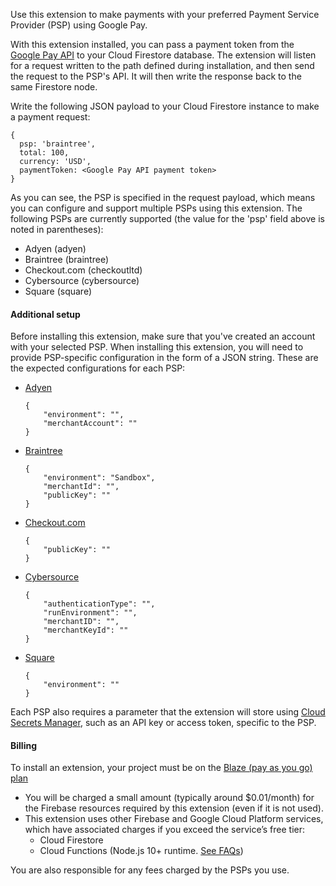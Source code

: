 Use this extension to make payments with your preferred Payment Service Provider (PSP) using Google Pay.

With this extension installed, you can pass a payment token from the [Google Pay API](https://developers.google.com/pay/api) to your Cloud Firestore database. The extension will listen for a request written to the path defined during installation, and then send the request to the PSP's API. It will then write the response back to the same Firestore node.

Write the following JSON payload to your Cloud Firestore instance to make a payment request:

```
{
  psp: 'braintree',
  total: 100,
  currency: 'USD',
  paymentToken: <Google Pay API payment token>
}
```

As you can see, the PSP is specified in the request payload, which means you can configure and support multiple PSPs using this extension. The following PSPs are currently supported (the value for the 'psp' field above is noted in parentheses):

- Adyen (adyen)
- Braintree (braintree)
- Checkout.com (checkoutltd)
- Cybersource (cybersource)
- Square (square)

#### Additional setup

Before installing this extension, make sure that you've created an account with your selected PSP. When installing this extension, you will need to provide PSP-specific configuration in the form of a JSON string. These are the expected configurations for each PSP:

- [Adyen](https://docs.adyen.com/payment-methods/google-pay/api-only)

  ```
  {
      "environment": "",
      "merchantAccount": ""
  }
  ```

- [Braintree](https://developer.paypal.com/braintree/docs/guides/google-pay/overview)

  ```
  {
      "environment": "Sandbox",
      "merchantId": "",
      "publicKey": ""
  }
  ```

- [Checkout.com](https://docs.checkout.com/payments/payment-methods)

  ```
  {
      "publicKey": ""
  }
  ```

- [Cybersource](https://docs.cybersource.com/en/payments-tech-docs/googlepay.html)

  ```
  {
      "authenticationType": "",
      "runEnvironment": "",
      "merchantID": "",
      "merchantKeyId": ""
  }
  ```

- [Square](https://developer.squareup.com/docs/payment-form/add-digital-wallets/google-pay)

  ```
  {
      "environment": ""
  }
  ```

Each PSP also requires a parameter that the extension will store using [Cloud Secrets Manager](https://cloud.google.com/functions/docs/configuring/secrets), such as an API key or access token, specific to the PSP.

#### Billing

To install an extension, your project must be on the [Blaze (pay as you go) plan](https://firebase.google.com/pricing)

- You will be charged a small amount (typically around $0.01/month) for the Firebase resources required by this extension (even if it is not used).
- This extension uses other Firebase and Google Cloud Platform services, which have associated charges if you exceed the service’s free tier:
  - Cloud Firestore
  - Cloud Functions (Node.js 10+ runtime. [See FAQs](https://firebase.google.com/support/faq#extensions-pricing))

You are also responsible for any fees charged by the PSPs you use.
